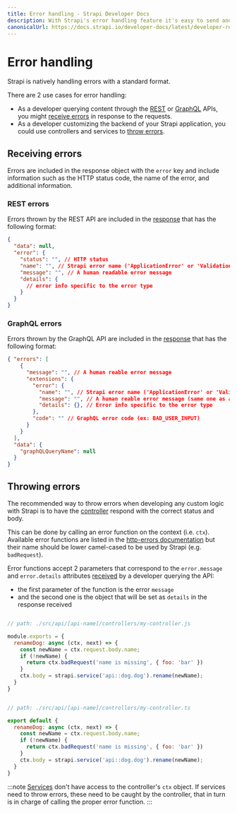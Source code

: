 ```yaml
---
title: Error handling - Strapi Developer Docs
description: With Strapi's error handling feature it's easy to send and receive errors in your application.
canonicalUrl: https://docs.strapi.io/developer-docs/latest/developer-resources/error-handling.html
---
```


# Error handling

Strapi is natively handling errors with a standard format.

There are 2 use cases for error handling:

- As a developer querying content through the [REST](/developer-docs/latest/developer-resources/database-apis-reference/rest-api.md) or [GraphQL](/developer-docs/latest/developer-resources/database-apis-reference/graphql-api.md) APIs, you might [receive errors](#receiving-errors) in response to the requests.
- As a developer customizing the backend of your Strapi application, you could use controllers and services to [throw errors](#throwing-errors).

## Receiving errors

Errors are included in the response object with the `error` key and include information such as the HTTP status code, the name of the error, and additional information.

### REST errors

Errors thrown by the REST API are included in the [response](/developer-docs/latest/developer-resources/database-apis-reference/rest-api.md#requests) that has the following format:

```json
{
  "data": null,
  "error": {
    "status": "", // HTTP status
    "name": "", // Strapi error name ('ApplicationError' or 'ValidationError')
    "message": "", // A human readable error message
    "details": {
      // error info specific to the error type
    }
  }
}
```

### GraphQL errors

Errors thrown by the GraphQL API are included in the [response](/developer-docs/latest/developer-resources/database-apis-reference/graphql-api.md#unified-response-format) that has the following format:

```json
{ "errors": [
    {
      "message": "", // A human reable error message
      "extensions": {
        "error": {
          "name": "", // Strapi error name ('ApplicationError' or 'ValidationError'),
          "message": "", // A human reable error message (same one as above);
          "details": {}, // Error info specific to the error type
        },
        "code": "" // GraphQL error code (ex: BAD_USER_INPUT)
      }
    }
  ],
  "data": {
    "graphQLQueryName": null
  }
}
```

## Throwing errors

The recommended way to throw errors when developing any custom logic with Strapi is to have the [controller](/developer-docs/latest/development/backend-customization/controllers.md) respond with the correct status and body.

This can be done by calling an error function on the context (i.e. `ctx`). Available error functions are listed in the [http-errors documentation](https://github.com/jshttp/http-errors#list-of-all-constructors) but their name should be lower camel-cased to be used by Strapi (e.g. `badRequest`).

Error functions accept 2 parameters that correspond to the `error.message` and `error.details` attributes [received](#receiving-errors) by a developer querying the API:

- the first parameter of the function is the error `message`
- and the second one is the object that will be set as `details` in the response received

<code-group>
<code-block title="JAVASCRIPT">

```js

// path: ./src/api/[api-name]/controllers/my-controller.js

module.exports = {
  renameDog: async (ctx, next) => {
    const newName = ctx.request.body.name;
    if (!newName) {
      return ctx.badRequest('name is missing', { foo: 'bar' })
    }
    ctx.body = strapi.service('api::dog.dog').rename(newName);
  }
}

```


</code-block>

<code-block title="TYPESCRIPT">


```js

// path: ./src/api/[api-name]/controllers/my-controller.ts

export default {
  renameDog: async (ctx, next) => {
    const newName = ctx.request.body.name;
    if (!newName) {
      return ctx.badRequest('name is missing', { foo: 'bar' })
    }
    ctx.body = strapi.service('api::dog.dog').rename(newName);
  }
}

```

</code-block>
</code-group>


:::note
[Services](/developer-docs/latest/development/backend-customization/services.md) don't have access to the controller's `ctx` object. If services need to throw errors, these need to be caught by the controller, that in turn is in charge of calling the proper error function.
:::
